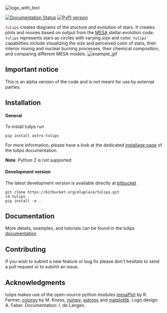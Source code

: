 ![logo_with_text](https://bitbucket.org/elaplace/tulips/raw/153ff99cad7cf514414969b85895892f05ee492a/tulips/logo/Tulips_acronym_text_transparent.png)

[![Documentation Status](https://readthedocs.org/projects/astro-tulips/badge/?version=latest)](https://astro-tulips.readthedocs.io/en/latest/?badge=latest)
[![PyPI version](https://badge.fury.io/py/astro-tulips.svg)](https://badge.fury.io/py/astro-tulips)

`tulips` creates diagrams of the stucture and evolution of stars. It creates plots and movies based on output from 
the [MESA](http://mesa.sourceforge.net/) stellar evolution code. 
`tulips` represents stars as circles with varying size and color. 
`tulips`' capabilities include visualizing the size and perceived color of stars, their interior 
mixing and nuclear burning processes, their chemical composition, and comparing different MESA models.
![example_gif](https://bitbucket.org/elaplace/tulips/raw/153ff99cad7cf514414969b85895892f05ee492a/tulips/MESA_DIR_EXAMPLE/test_single_M10.5_movie.gif "Example mearings movie showing the evolution of 
a 10Msun star")

## Important notice
This is an alpha version of the code and is not meant for use by external parties.

## Installation
#### General
To install tulips run
```
pip install astro-tulips
```
For more information, please have a look at the dedicated 
[installage page](https://astro-tulips.readthedocs.io/en/latest/installation.html) of the tulips documentation.

**Note**: Python 2 is not supported

#### Development version
The latest development version is available directly at [bitbucket](https://bitbucket.org/elaplace/tulips)
```
git clone https://bitbucket.org/elaplace/tulips.git
cd tulips
pip install -e .
```

## Documentation
More details, examples, and tutorials can be found in the tulips [documentation](https://astro-tulips.readthedocs.io)

## Contributing
If you wish to submit a new feature or bug fix please don't hesitate to send a pull request or to submit an issue.

## Acknowledgments
tulips makes use of the open-source python modules [mesaPlot](https://github.com/rjfarmer/mesaplot) by R. Farmer, 
[colorpy](http://markkness.net/colorpy/ColorPy.html) by M. Kness, [numpy](https://numpy.org/), 
[astropy](https://www.astropy.org/) and 
[matplotlib](https://matplotlib.org/).
Logo design: A. Faber. Documentation: I. de Langen.

